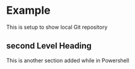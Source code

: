 # Example

This is setup to show local Git repository

## second Level Heading

This is another section added while in Powershell